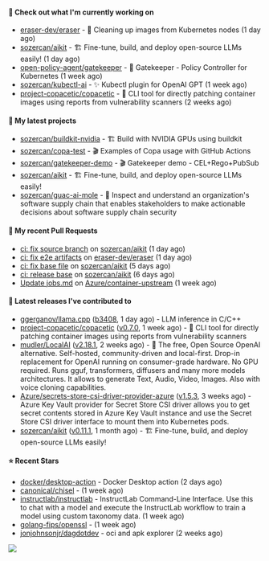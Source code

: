 #### 👷 Check out what I'm currently working on

- [eraser-dev/eraser](https://github.com/eraser-dev/eraser) - 🧹 Cleaning up images from Kubernetes nodes (1 day ago)
- [sozercan/aikit](https://github.com/sozercan/aikit) - 🏗️ Fine-tune, build, and deploy open-source LLMs easily! (1 day ago)
- [open-policy-agent/gatekeeper](https://github.com/open-policy-agent/gatekeeper) - 🐊 Gatekeeper - Policy Controller for Kubernetes (1 week ago)
- [sozercan/kubectl-ai](https://github.com/sozercan/kubectl-ai) - ✨ Kubectl plugin for OpenAI GPT (1 week ago)
- [project-copacetic/copacetic](https://github.com/project-copacetic/copacetic) - 🧵 CLI tool for directly patching container images using reports from vulnerability scanners (2 weeks ago)

#### 🌱 My latest projects

- [sozercan/buildkit-nvidia](https://github.com/sozercan/buildkit-nvidia) - 🏗️ Build with NVIDIA GPUs using buildkit
- [sozercan/copa-test](https://github.com/sozercan/copa-test) - 🎬 Examples of Copa usage with GitHub Actions
- [sozercan/gatekeeper-demo](https://github.com/sozercan/gatekeeper-demo) - 🎬 Gatekeeper demo - CEL&#43;Rego&#43;PubSub
- [sozercan/aikit](https://github.com/sozercan/aikit) - 🏗️ Fine-tune, build, and deploy open-source LLMs easily!
- [sozercan/guac-ai-mole](https://github.com/sozercan/guac-ai-mole) - 🥑 Inspect and understand an organization&#39;s software supply chain that enables stakeholders to make actionable decisions about software supply chain security

#### 🔨 My recent Pull Requests

- [ci: fix source branch](https://github.com/sozercan/aikit/pull/338) on [sozercan/aikit](https://github.com/sozercan/aikit) (1 day ago)
- [ci: fix e2e artifacts](https://github.com/eraser-dev/eraser/pull/1054) on [eraser-dev/eraser](https://github.com/eraser-dev/eraser) (1 day ago)
- [ci: fix base file](https://github.com/sozercan/aikit/pull/334) on [sozercan/aikit](https://github.com/sozercan/aikit) (5 days ago)
- [ci: release base](https://github.com/sozercan/aikit/pull/333) on [sozercan/aikit](https://github.com/sozercan/aikit) (6 days ago)
- [Update jobs.md](https://github.com/Azure/container-upstream/pull/139) on [Azure/container-upstream](https://github.com/Azure/container-upstream) (1 week ago)

#### 🚀 Latest releases I've contributed to

- [ggerganov/llama.cpp](https://github.com/ggerganov/llama.cpp) ([b3408](https://github.com/ggerganov/llama.cpp/releases/tag/b3408), 1 day ago) - LLM inference in C/C&#43;&#43;
- [project-copacetic/copacetic](https://github.com/project-copacetic/copacetic) ([v0.7.0](https://github.com/project-copacetic/copacetic/releases/tag/v0.7.0), 1 week ago) - 🧵 CLI tool for directly patching container images using reports from vulnerability scanners
- [mudler/LocalAI](https://github.com/mudler/LocalAI) ([v2.18.1](https://github.com/mudler/LocalAI/releases/tag/v2.18.1), 2 weeks ago) - :robot: The free, Open Source OpenAI alternative. Self-hosted, community-driven and local-first. Drop-in replacement for OpenAI running on consumer-grade hardware. No GPU required. Runs gguf, transformers, diffusers and many more models architectures. It allows to generate Text, Audio, Video, Images. Also with voice cloning capabilities.
- [Azure/secrets-store-csi-driver-provider-azure](https://github.com/Azure/secrets-store-csi-driver-provider-azure) ([v1.5.3](https://github.com/Azure/secrets-store-csi-driver-provider-azure/releases/tag/v1.5.3), 3 weeks ago) - Azure Key Vault provider for Secret Store CSI driver allows you to get secret contents stored in Azure Key Vault instance and use the Secret Store CSI driver interface to mount them into Kubernetes pods.
- [sozercan/aikit](https://github.com/sozercan/aikit) ([v0.11.1](https://github.com/sozercan/aikit/releases/tag/v0.11.1), 1 month ago) - 🏗️ Fine-tune, build, and deploy open-source LLMs easily!

#### ⭐ Recent Stars

- [docker/desktop-action](https://github.com/docker/desktop-action) - Docker Desktop action (2 days ago)
- [canonical/chisel](https://github.com/canonical/chisel) -  (1 week ago)
- [instructlab/instructlab](https://github.com/instructlab/instructlab) - InstructLab Command-Line Interface.  Use this to chat with a model and execute the InstructLab workflow to train a model using custom taxonomy data. (1 week ago)
- [golang-fips/openssl](https://github.com/golang-fips/openssl) -  (1 week ago)
- [jonjohnsonjr/dagdotdev](https://github.com/jonjohnsonjr/dagdotdev) - oci and apk explorer (2 weeks ago)

![](https://github-readme-stats.vercel.app/api?username=sozercan&theme=vision-friendly-dark&hide_border=false&include_all_commits=true&count_private=true)
